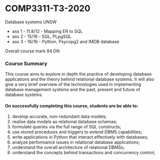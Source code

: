 # COMP3311-T3-2020
Database systems UNSW

- ass 1 - 11.8/12 - Mapping ER to SQL
- ass 2 - 15/16 - SQL, PLpgSQL
- ass 3 - 16/16 - Python, Psycopg2 and IMDB database

Overall course mark 84 DN

### Course Summary
This course aims to explore in depth the practice of developing database applications and the theory behind relational database systems. It will also give a very brief overview of the technologies used in implementing database management systems and the past, present and future of database systems.
#### On successfully completing this course, students are be able to:
1. develop accurate, non-redundant data models;
2. realise data models as relational database schemas;
3. formulate queries via the full range of SQL constructs;
4. use stored procedures and triggers to extend DBMS capabilities;
5. write applications in Python that interact effectively with databases;
6. analyze performance issues in relational database applications;
7. understand the overall architecture of relational DBMSs;
8. understand the concepts behind transactions and concurrency control;
